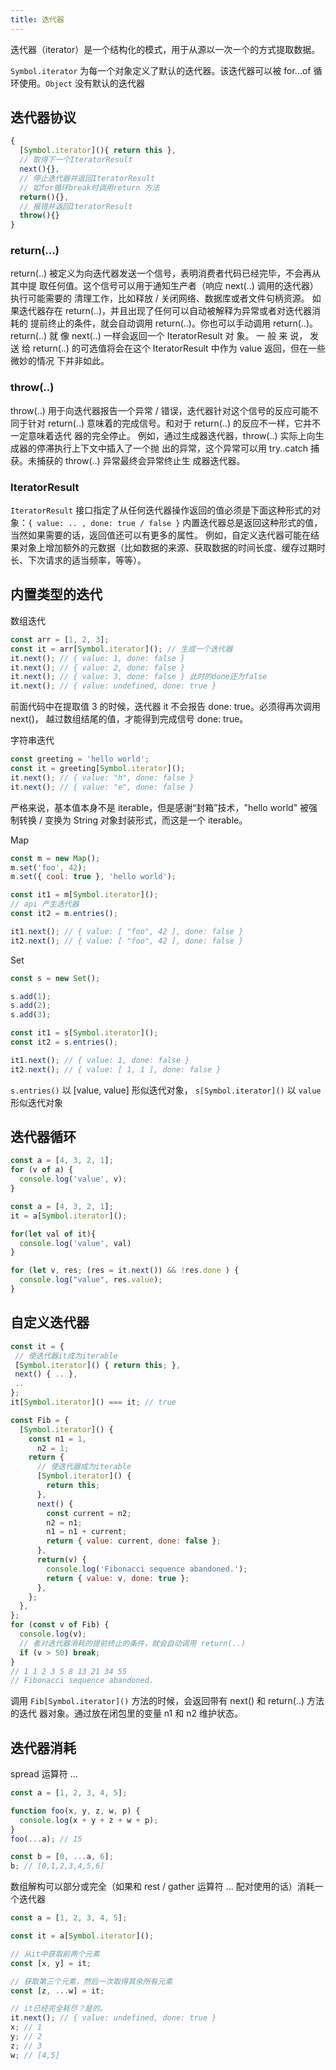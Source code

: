 ```yaml
---
title: 迭代器
---
```


迭代器（iterator）是一个结构化的模式，用于从源以一次一个的方式提取数据。

`Symbol.iterator` 为每一个对象定义了默认的迭代器。该迭代器可以被 for...of 循环使用。`Object` 没有默认的迭代器

## 迭代器协议

```js
{
  [Symbol.iterator](){ return this },
  // 取得下一个IteratorResult
  next(){},
  // 停止迭代器并返回IteratorResult
  // 如for循环break时调用return 方法
  return(){},
  // 报错并返回IteratorResult
  throw(){}
}
```

### return(...)

return(..) 被定义为向迭代器发送一个信号，表明消费者代码已经完毕，不会再从其中提
取任何值。这个信号可以用于通知生产者（响应 next(..) 调用的迭代器）执行可能需要的
清理工作，比如释放 / 关闭网络、数据库或者文件句柄资源。
如果迭代器存在 return(..)，并且出现了任何可以自动被解释为异常或者对迭代器消耗的
提前终止的条件，就会自动调用 return(..)。你也可以手动调用 return(..)。
return(..) 就 像 next(..) 一样会返回一个 IteratorResult 对 象。 一 般 来 说， 发 送 给
return(..) 的可选值将会在这个 IteratorResult 中作为 value 返回，但在一些微妙的情况
下并非如此。

### throw(..)

throw(..) 用于向迭代器报告一个异常 / 错误，迭代器针对这个信号的反应可能不同于针对
return(..) 意味着的完成信号。和对于 return(..) 的反应不一样，它并不一定意味着迭代
器的完全停止。
例如，通过生成器迭代器，throw(..) 实际上向生成器的停滞执行上下文中插入了一个抛
出的异常，这个异常可以用 try..catch 捕获。未捕获的 throw(..) 异常最终会异常终止生
成器迭代器。

### IteratorResult

`IteratorResult` 接口指定了从任何迭代器操作返回的值必须是下面这种形式的对象：`{ value: .. , done: true / false }`
内置迭代器总是返回这种形式的值，当然如果需要的话，返回值还可以有更多的属性。
例如，自定义迭代器可能在结果对象上增加额外的元数据（比如数据的来源、获取数据的时间长度、缓存过期时长、下次请求的适当频率，等等）。

## 内置类型的迭代

数组迭代

```js
const arr = [1, 2, 3];
const it = arr[Symbol.iterator](); // 生成一个迭代器
it.next(); // { value: 1, done: false }
it.next(); // { value: 2, done: false }
it.next(); // { value: 3, done: false } 此时的done还为false
it.next(); // { value: undefined, done: true }
```

前面代码中在提取值 3 的时候，迭代器 it 不会报告 done: true。必须得再次调用 next()，
越过数组结尾的值，才能得到完成信号 done: true。

字符串迭代

```js
const greeting = 'hello world';
const it = greeting[Symbol.iterator]();
it.next(); // { value: "h", done: false }
it.next(); // { value: "e", done: false }
```

严格来说，基本值本身不是 iterable，但是感谢“封箱”技术，"hello world"
被强制转换 / 变换为 String 对象封装形式，而这是一个 iterable。

Map

```js
const m = new Map();
m.set('foo', 42);
m.set({ cool: true }, 'hello world');

const it1 = m[Symbol.iterator]();
// api 产生迭代器
const it2 = m.entries();

it1.next(); // { value: [ "foo", 42 ], done: false }
it2.next(); // { value: [ "foo", 42 ], done: false }
```

Set

```js
const s = new Set();

s.add(1);
s.add(2);
s.add(3);

const it1 = s[Symbol.iterator]();
const it2 = s.entries();

it1.next(); // { value: 1, done: false }
it2.next(); // { value: [ 1, 1 ], done: false }
```

`s.entries()` 以 [value, value] 形似迭代对象， `s[Symbol.iterator]()` 以 `value`形似迭代对象

## 迭代器循环

```js
const a = [4, 3, 2, 1];
for (v of a) {
  console.log('value', v);
}
```

```js
const a = [4, 3, 2, 1];
it = a[Symbol.iterator]();

for(let val of it){
  console.log('value', val)
}

for (let v, res; (res = it.next()) && !res.done ) {
  console.log("value", res.value);
}
```

## 自定义迭代器

```js
const it = {
 // 使迭代器it成为iterable
 [Symbol.iterator]() { return this; },
 next() { .. },
 ..
};
it[Symbol.iterator]() === it; // true
```

```js
const Fib = {
  [Symbol.iterator]() {
    const n1 = 1,
      n2 = 1;
    return {
      // 使迭代器成为iterable
      [Symbol.iterator]() {
        return this;
      },
      next() {
        const current = n2;
        n2 = n1;
        n1 = n1 + current;
        return { value: current, done: false };
      },
      return(v) {
        console.log('Fibonacci sequence abandoned.');
        return { value: v, done: true };
      },
    };
  },
};
for (const v of Fib) {
  console.log(v);
  // 者对迭代器消耗的提前终止的条件，就会自动调用 return(..)
  if (v > 50) break;
}
// 1 1 2 3 5 8 13 21 34 55
// Fibonacci sequence abandoned.
```

调用 `Fib[Symbol.iterator]()` 方法的时候，会返回带有 next() 和 return(..) 方法的迭代
器对象。通过放在闭包里的变量 n1 和 n2 维护状态。

## 迭代器消耗

spread 运算符 ...

```js
const a = [1, 2, 3, 4, 5];

function foo(x, y, z, w, p) {
  console.log(x + y + z + w + p);
}
foo(...a); // 15

const b = [0, ...a, 6];
b; // [0,1,2,3,4,5,6]
```

数组解构可以部分或完全（如果和 rest / gather 运算符 ... 配对使用的话）消耗一个迭代器

```js
const a = [1, 2, 3, 4, 5];

const it = a[Symbol.iterator]();

// 从it中获取前两个元素
const [x, y] = it;

// 获取第三个元素，然后一次取得其余所有元素
const [z, ...w] = it;

// it已经完全耗尽？是的。
it.next(); // { value: undefined, done: true }
x; // 1
y; // 2
z; // 3
w; // [4,5]
```
